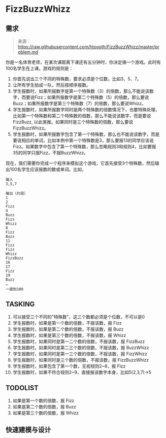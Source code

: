# FizzBuzzWhizz

## 需求

> 来源：https://raw.githubusercontent.com/htoooth/FizzBuzzWhizz/master/problem.md

你是一名体育老师，在某次课距离下课还有五分钟时，你决定搞一个游戏。此时有100名学生在上课。游戏的规则是：

1. 你首先说出三个不同的特殊数，要求必须是个位数，比如3、5、7。
2. 让所有学生拍成一队，然后按顺序报数。
3. 学生报数时，如果所报数字是第一个特殊数（3）的倍数，那么不能说该数字，而要说Fizz；如果所报数字是第二个特殊数（5）的倍数，那么要说Buzz；如果所报数字是第三个特殊数（7）的倍数，那么要说Whizz。
4. 学生报数时，如果所报数字同时是两个特殊数的倍数情况下，也要特殊处理，比如第一个特殊数和第二个特殊数的倍数，那么不能说该数字，而是要说FizzBuzz, 以此类推。如果同时是三个特殊数的倍数，那么要说FizzBuzzWhizz。
5. 学生报数时，如果所报数字包含了第一个特殊数，那么也不能说该数字，而是要说相应的单词，比如本例中第一个特殊数是3，那么要报13的同学应该说Fizz。如果数字中包含了第一个特殊数，那么忽略规则3和规则4，比如要报35的同学只报Fizz，不报BuzzWhizz。

现在，我们需要你完成一个程序来模拟这个游戏，它首先接受3个特殊数，然后输出100名学生应该报数的数或单词。比如，
 
```
输入
3,5,7

输出（片段）
1
2
Fizz
4
Buzz
Fizz
Whizz
8
Fizz
Buzz
11
Fizz
Fizz
Whizz
FizzBuzz
16
17
Fizz
19
Buzz 
…
一直到100
```

## TASKING

1. 可以接受三个不同的"特殊数"，这三个数都必须是个位数，不可以是0
2. 学生报数时，如果是第一个数的倍数，不报该数，报 Fizz
3. 学生报数时，如果是第二个数的倍数，不报该数，报 Buzz
4. 学生报数时，如果是第三个数的倍数，不报该数，报 Whizz
5. 学生报数时，如果同时是第一二个数的倍数，不报该数，报 FizzBuzz
6. 学生报数时，如果同时是第二三个数的倍数，不报该数，报 BuzzWhizz
7. 学生报数时，如果同时是第一三个数的倍数，不报该数，报 FizzWhizz
8. 学生报数时，如果同时是三个数的倍数，不报该数，报 FizzBuzzWhizz
9. 学生报数时，如果包含了第一个数，无视规则2~8，报 Fizz
10. 学生报数时，如果不符合规则2~9，直接报该数字本身，比如5(2,3,7)->5

## TODOLIST

1. 如果是第一个数的倍数，报 Fizz
2. 如果是第二个数的倍数，报 Buzz
3. 如果是第三个数的倍数，报 Whizz

## 快速建模与设计